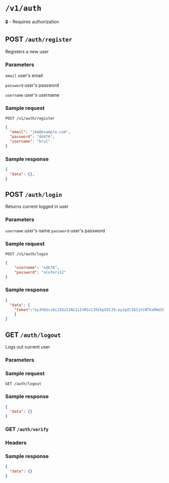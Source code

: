# `/v1/auth`

:lock: - Requires authorization

## POST `/auth/register`

Registers a new user

### Parameters

`email` user's email

`password` user's password

`username` user's username

### Sample request

`POST /v1/auth/register`

```json
{
  "email": "jkm@example.com",
  "password": "dd476",
  "username": "krul"
}
```

### Sample response

```json
{
  "data": {},
}
```

## POST `/auth/login`

Returns current logged in user

### Parameters

`username` user's name
`password` user's password

### Sample request

`POST /v1/auth/login`

```json
{
    "username": "xdk78",
    "password": "alufers12"
}
```

### Sample response

```json
{
  "data": {
    "token":"eyJhbGciOiJIUzI1NiIsInR5cCI6IkpXVCJ9.eyJpZCI6IjViNTkxMmU2OTdlZDU4MWQwNDllNTFmMSIsImlhdCI6MTUzMzIwOTA3NSwiZXhwIjozMDY2NDIxNzUwfQ.qyTlpLLh0iNq0GNiWovzGO5MU9CT0IJEKAhs0MJlISQ"
    }
}
```

## GET `/auth/logout`

Logs out current user

### Parameters

### Sample request

`GET /auth/logout`

### Sample response

```json
{
  "data": {}
}
```

### GET `/auth/verify`

### Headers

### Sample response

```json
{
  "data": {}
}
```
